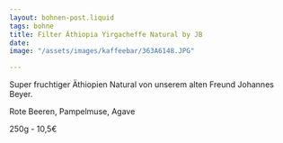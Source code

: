 ```yaml
---
layout: bohnen-post.liquid
tags: bohne
title: Filter Äthiopia Yirgacheffe Natural by JB
date: 
image: "/assets/images/kaffeebar/363A6148.JPG"

---
```

Super fruchtiger Äthiopien Natural von unserem alten Freund Johannes Beyer.

Rote Beeren, Pampelmuse, Agave

250g - 10,5€